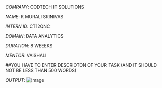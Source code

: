 *COMPANY*: CODTECH IT SOLUTIONS

*NAME*: K MURALI SRINIVAS

*INTERN ID*: CT12QNC

*DOMAIN*: DATA ANALYTICS

*DURATION*: 8 WEEEKS

*MENTOR*: VAISHALI 

##YOU HAVE TO ENTER DESCRIOTON OF YOUR TASK (AND IT SHOULD NOT BE LESS THAN 500 WORDS)

*OUTPUT*: ![Image](https://github.com/user-attachments/assets/870a78dd-3233-4105-89ab-51a64cf37e81)
